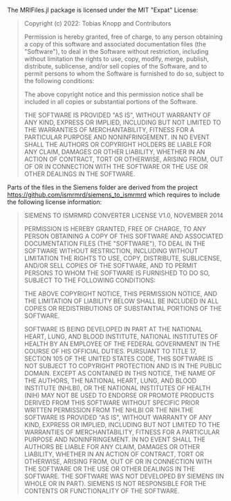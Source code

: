 The MRIFiles.jl package is licensed under the MIT "Expat" License:

> Copyright (c) 2022: Tobias Knopp and Contributors
>
> Permission is hereby granted, free of charge, to any person obtaining
> a copy of this software and associated documentation files (the
> "Software"), to deal in the Software without restriction, including
> without limitation the rights to use, copy, modify, merge, publish,
> distribute, sublicense, and/or sell copies of the Software, and to
> permit persons to whom the Software is furnished to do so, subject to
> the following conditions:
>
> The above copyright notice and this permission notice shall be
> included in all copies or substantial portions of the Software.
>
> THE SOFTWARE IS PROVIDED "AS IS", WITHOUT WARRANTY OF ANY KIND,
> EXPRESS OR IMPLIED, INCLUDING BUT NOT LIMITED TO THE WARRANTIES OF
> MERCHANTABILITY, FITNESS FOR A PARTICULAR PURPOSE AND NONINFRINGEMENT.
> IN NO EVENT SHALL THE AUTHORS OR COPYRIGHT HOLDERS BE LIABLE FOR ANY
> CLAIM, DAMAGES OR OTHER LIABILITY, WHETHER IN AN ACTION OF CONTRACT,
> TORT OR OTHERWISE, ARISING FROM, OUT OF OR IN CONNECTION WITH THE
> SOFTWARE OR THE USE OR OTHER DEALINGS IN THE SOFTWARE.

Parts of the files in the Siemens folder are derived from the project
  https://github.com/ismrmrd/siemens_to_ismrmrd
which requires to include the following license information:

> SIEMENS TO ISMRMRD CONVERTER LICENSE V1.0, NOVEMBER 2014
> 
> PERMISSION IS HEREBY GRANTED, FREE OF CHARGE, TO ANY PERSON OBTAINING
> A COPY OF THIS SOFTWARE AND ASSOCIATED DOCUMENTATION FILES (THE
> "SOFTWARE"), TO DEAL IN THE SOFTWARE WITHOUT RESTRICTION, INCLUDING
> WITHOUT LIMITATION THE RIGHTS TO USE, COPY, DISTRIBUTE, SUBLICENSE,
> AND/OR SELL COPIES OF THE SOFTWARE, AND TO PERMIT PERSONS TO WHOM THE
> SOFTWARE IS FURNISHED TO DO SO, SUBJECT TO THE FOLLOWING CONDITIONS:
> 
> THE ABOVE COPYRIGHT NOTICE, THIS PERMISSION NOTICE, AND THE LIMITATION
> OF LIABILITY BELOW SHALL BE INCLUDED IN ALL COPIES OR REDISTRIBUTIONS
> OF SUBSTANTIAL PORTIONS OF THE SOFTWARE.
> 
> SOFTWARE IS BEING DEVELOPED IN PART AT THE NATIONAL HEART, LUNG, AND BLOOD
> INSTITUTE, NATIONAL INSTITUTES OF HEALTH BY AN EMPLOYEE OF THE FEDERAL
> GOVERNMENT IN THE COURSE OF HIS OFFICIAL DUTIES. PURSUANT TO TITLE 17,
> SECTION 105 OF THE UNITED STATES CODE, THIS SOFTWARE IS NOT SUBJECT TO
> COPYRIGHT PROTECTION AND IS IN THE PUBLIC DOMAIN. EXCEPT AS CONTAINED IN
> THIS NOTICE, THE NAME OF THE AUTHORS, THE NATIONAL HEART, LUNG, AND BLOOD
> INSTITUTE (NHLBI), OR THE NATIONAL INSTITUTES OF HEALTH (NIH) MAY NOT
> BE USED TO ENDORSE OR PROMOTE PRODUCTS DERIVED FROM THIS SOFTWARE WITHOUT
> SPECIFIC PRIOR WRITTEN PERMISSION FROM THE NHLBI OR THE NIH.THE SOFTWARE IS
> PROVIDED "AS IS", WITHOUT WARRANTY OF ANY KIND, EXPRESS OR IMPLIED,
> INCLUDING BUT NOT LIMITED TO THE WARRANTIES OF MERCHANTABILITY, FITNESS
> FOR A PARTICULAR PURPOSE AND NONINFRINGEMENT. IN NO EVENT SHALL THE
> AUTHORS BE LIABLE FOR ANY CLAIM, DAMAGES OR OTHER LIABILITY, WHETHER
> IN AN ACTION OF CONTRACT, TORT OR OTHERWISE, ARISING FROM, OUT OF OR
> IN CONNECTION WITH THE SOFTWARE OR THE USE OR OTHER DEALINGS IN THE SOFTWARE.
> THE SOFTWARE WAS NOT DEVELOPED BY SIEMENS (IN WHOLE OR IN PART). SIEMENS IS
> NOT RESPONSIBLE FOR THE CONTENTS OR FUNCTIONALITY OF THE SOFTWARE. 
